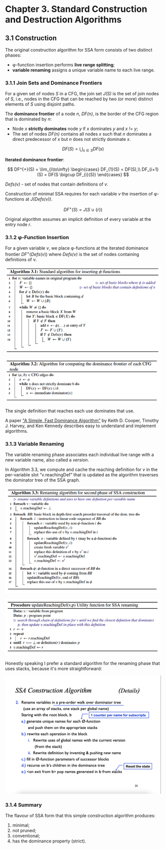 # Chapter 3. Standard Construction and Destruction Algorithms

## 3.1 Construction
The original construction algorithm for SSA form consists of two distinct phases:
* φ-function insertion performs **live range splitting**;
* **variable renaming** assigns a unique variable name to each live range.

### 3.1.1 Join Sets and Dominance Frontiers
For a given set of nodes *S* in a CFG, the join set *J(S)* is the set of join nodes of *S*, i.e., nodes in the CFG that can be reached by two (or more) distinct elements of *S* using disjoint paths.

The **dominance frontier** of a node *n*, *DF(n)*, is the border of the CFG region that is dominated by *n*:
* Node *x* **strictly dominates** node *y* if *x* dominates *y* and *x != y*;
* The set of nodes *DF(n)* contains all nodes *x* such that *n* dominates a direct predecessor of *x* but *n* does not strictly dominate *x*.

$$ DF(S) =  {\bigcup _{s∈S} DF(s)} $$

**Iterated dominance frontier**:

$$ DF^{+}(S) = \lim_{i\to\infty}
\begin{cases}
DF_{1}(S) = DF(S),\\
DF_{i+1}(S) = DF(S \bigcup DF_{i}(S))
\end{cases} $$

*Defs(v)* - set of nodes that contain definitions of *v*.

Construction of minimal SSA requires for each variable *v* the insertion of φ- functions at *J(Defs(v))*.

$$ DF^+(S) = J(S ∪ \{r\}) $$

Original algorithm assumes an implicit definition of every variable at the entry node *r*.

### 3.1.2 φ-Function Insertion
For a given variable *v*, we place φ-functions at the iterated dominance frontier $DF^+(Defs(v))$ where *Defs(v)* is the set of nodes containing definitions of v.

![Standard algorithm for inserting φ-functions](../pics/algorithm-3-1.png)

![Algorithm for computing the dominance frontier of each CFG node](../pics/algorithm-3-2.png)

The single definition that reaches each use dominates that use.

A paper ["A Simple, Fast Dominance Algorithm"](../papers/a-simple-fast-dominance-algorithm.pdf) by Keith D. Cooper, Timothy J. Harvey, and Ken Kennedy describes easy to understand and implement algorithms.

### 3.1.3 Variable Renaming

The variable renaming phase associates each individual live range with a new variable name, also called a *version*.

In Algorithm 3.3, we compute and cache the reaching definition for *v* in the per-variable slot “*v*.reachingDef” that is updated as the algorithm traverses the dominator tree of the SSA graph.

![Renaming algorithm for second phase of SSA construction](../pics/algorithm-3-3.png)

![Procedure updateReachingDef(v,p) Utility function for SSA renaming](../pics/algorithm-3-3-1.png)

Honestly speaking I prefer a standard algorithm for the renaming phase that uses stacks, because it's more straightforward:

![Renaming algorithm for second phase of SSA construction](../pics/ssa-rename-phase.png)

### 3.1.4 Summary
The flavour of SSA form that this simple construction algorithm produces:
1. minimal;
2. not pruned;
3. conventional;
4. has the dominance property (strict).